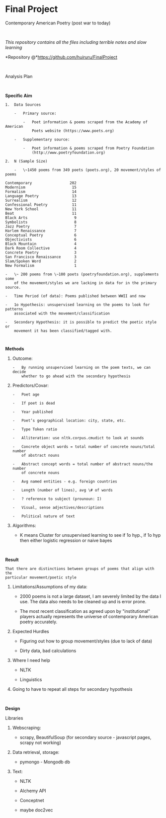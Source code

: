 Final Project
=============

Contemporary American Poetry (post war to today)

 

*This repository contains all the files including terrible notes and slow
learning*

*Repository \@*https://github.com/huiruru/FinalProject

 

Analysis Plan

 

**Specific Aim**

    1.  Data Sources

        -   Primary source:

            -   Poet information & poems scraped from the Academy of American
                Poets website (https://www.poets.org)

        -   Supplementary source:

            -   Poet information & poems scraped from Poetry Foundation
                (http://www.poetryfoundation.org)

    2.  N (Sample Size)

        -   \~1450 poems from 349 poets (poets.org), 20 movement/styles of poems

~~~~~~~~~~~~~~~~~~~~~~~~~~~~~~~~~~~~~~~~~~~~~~~~~~~~~~~~~~~~~~~~~~~~~~~~~~~~~~~~
Contemporary                 202
Modernism                     15
Formalism                     14
Language Poetry               13
Surrealism                    12
Confessional Poetry           11
New York School               11
Beat                          11
Black Arts                     9
Symbolists                     8
Jazz Poetry                    7
Harlem Renaissance             7
Conceptual Poetry              6
Objectivists                   6
Black Mountain                 4
Dark Room Collective           4
Concrete Poetry                3
San Francisco Renaissance      3
Slam/Spoken Word               2
New Formalism                  1
~~~~~~~~~~~~~~~~~~~~~~~~~~~~~~~~~~~~~~~~~~~~~~~~~~~~~~~~~~~~~~~~~~~~~~~~~~~~~~~~

    -   \~ 200 poems from \~100 poets (poetryfoundation.org), supplements some
        of the movement/styles we are lacking in data for in the primary source.

    -   Time Period (of data): Poems published between WWII and now

    -   1o Hypothesis: unsupervised learning on the poems to look for patterns
        associated with the movement/classification

    -   Secondary Hypothesis: it is possible to predict the poetic style or
        movement it has been classified/tagged with.

     

**Methods**

1.  Outcome:

        -   By running unsupervised learning on the poem texts, we can decide
            whether to go ahead with the secondary hypothesis

2.  Predictors/Covar:

        -   Poet age

        -   If poet is dead

        -   Year published

        -   Poet’s geographical location: city, state, etc.

        -   Type Token ratio

        -   Alliteration: use nltk.corpus.cmudict to look at sounds

        -   Concrete object words = total number of concrete nouns/total number
            of abstract nouns

        -   Abstract concept words = total number of abstract nouns/the number
            of concrete nouns

        -   Avg named entities - e.g. foreign countries

        -   Length (number of lines), avg \# of words

        -   ? reference to subject (prounoun: I)

        -   Visual, sense adjectives/descriptions

        -   Political nature of text

3.  Algorithms:

    -   K means Cluster for unsupervised learning to see if 1o hyp., if 1o hyp
        then either logistic regression or naive bayes

     

**Result**

    That there are distinctions between groups of poems that align with the
    particular movement/poetic style

1.  Limitations/Assumptions of my data:

    -   2000 poems is not a large dataset, I am severely limited by the data I
        use. The data also needs to be cleaned up and is error prone.

    -   The most recent classification as agreed upon by "institutional" players
        actually represents the universe of contemporary American poetry
        accurately.

2.  Expected Hurdles

    -   Figuring out how to group movement/styles (due to lack of data)

    -   Dirty data, bad calculations

3.  Where I need help

    -   NLTK

    -   Linguistics

4.  Going to have to repeat all steps for secondary hypothesis

 

**Design**

Libraries

1.  Webscraping:

    -   scrapy, BeautifulSoup (for secondary source - javascript pages, scrapy
        not working)

2.  Data retrieval, storage:

    -   pymongo - Mongodb db

3.  Text:

    -   NLTK

    -   Alchemy API

    -   Conceptnet

    -   maybe doc2vec

 
